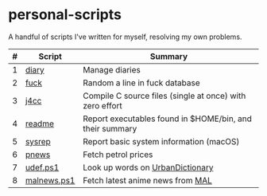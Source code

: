 # personal-scripts
A handful of scripts I've written for myself, resolving my own problems.

|# |Script|Summary|
|--|------|-------|
|1 |[diary](diary) |Manage diaries|
|2 |[fuck](fuck)  |Random a line in fuck database|
|3 |[j4cc](j4cc)  |Compile C source files (single at once) with zero effort|
|4 |[readme](readme)|Report executables found in $HOME/bin, and their summary|
|5 |[sysrep](sysrep)|Report basic system information (macOS)|
|6 |[pnews](pnews)|Fetch petrol prices|
|7 |[udef.ps1](udef.ps1)|Look up words on [UrbanDictionary](https://www.urbandictionary.com)|
|8 |[malnews.ps1](malnews.ps1)|Fetch latest anime news from [MAL](https://myanimelist.net)|
